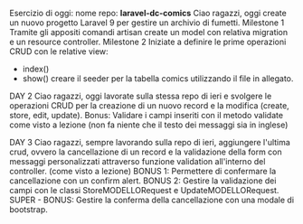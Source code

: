 Esercizio di oggi:
nome repo: **laravel-dc-comics**
Ciao ragazzi,
oggi create un nuovo progetto Laravel 9 per gestire un archivio di fumetti.
Milestone 1
Tramite gli appositi comandi artisan create un model con relativa migration e un resource controller.
Milestone 2
Iniziate a definire le prime operazioni CRUD con le relative view:
- index()
- show()
creare il seeder per la tabella comics utilizzando il file in allegato.

DAY 2
Ciao ragazzi,
oggi lavorate sulla stessa repo di ieri e svolgere le operazioni CRUD per la creazione di un nuovo record e la modifica (create, store, edit, update).
Bonus:
Validare i campi inseriti con il metodo validate come visto a lezione (non fa niente che il testo dei messaggi sia in inglese)

DAY 3
Ciao ragazzi,
sempre lavorando sulla repo di ieri, aggiungere l'ultima crud, ovvero la cancellazione di un record e la validazione della form con messaggi personalizzati attraverso funzione validation all'interno del controller. (come visto a lezione)
BONUS 1: Permettere di confermare la cancellazione con un confirm alert.
BONUS 2: Gestire la validazione dei campi con le classi StoreMODELLORequest e UpdateMODELLORequest.
SUPER - BONUS: Gestire la conferma della cancellazione con una modale di bootstrap.
